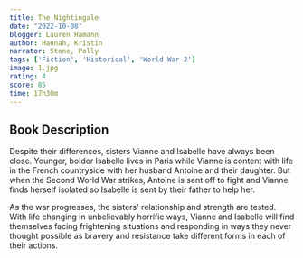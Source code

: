 ```yaml
---
title: The Nightingale
date: "2022-10-08"
blogger: Lauren Hamann
author: Hannah, Kristin
narrator: Stone, Polly
tags: ['Fiction', 'Historical', 'World War 2']
image: 1.jpg
rating: 4
score: 85
time: 17h30m
---
```



## Book Description

Despite their differences, sisters Vianne and Isabelle have always been close. Younger, bolder Isabelle lives in Paris while Vianne is content with life in the French countryside with her husband Antoine and their daughter. But when the Second World War strikes, Antoine is sent off to fight and Vianne finds herself isolated so Isabelle is sent by their father to help her.

As the war progresses, the sisters' relationship and strength are tested. With life changing in unbelievably horrific ways, Vianne and Isabelle will find themselves facing frightening situations and responding in ways they never thought possible as bravery and resistance take different forms in each of their actions.